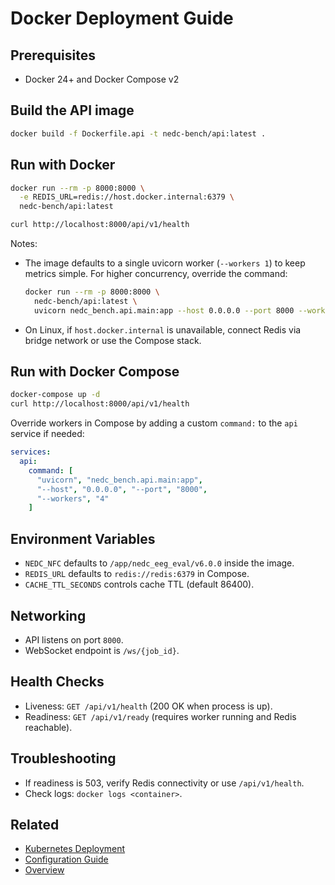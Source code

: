 # Docker Deployment Guide

## Prerequisites
- Docker 24+ and Docker Compose v2

## Build the API image
```bash
docker build -f Dockerfile.api -t nedc-bench/api:latest .
```

## Run with Docker
```bash
docker run --rm -p 8000:8000 \
  -e REDIS_URL=redis://host.docker.internal:6379 \
  nedc-bench/api:latest

curl http://localhost:8000/api/v1/health
```

Notes:
- The image defaults to a single uvicorn worker (`--workers 1`) to keep metrics simple. For higher concurrency, override the command:
  ```bash
  docker run --rm -p 8000:8000 \
    nedc-bench/api:latest \
    uvicorn nedc_bench.api.main:app --host 0.0.0.0 --port 8000 --workers 4
  ```
- On Linux, if `host.docker.internal` is unavailable, connect Redis via bridge network or use the Compose stack.

## Run with Docker Compose
```bash
docker-compose up -d
curl http://localhost:8000/api/v1/health
```

Override workers in Compose by adding a custom `command:` to the `api` service if needed:
```yaml
services:
  api:
    command: [
      "uvicorn", "nedc_bench.api.main:app",
      "--host", "0.0.0.0", "--port", "8000",
      "--workers", "4"
    ]
```

## Environment Variables
- `NEDC_NFC` defaults to `/app/nedc_eeg_eval/v6.0.0` inside the image.
- `REDIS_URL` defaults to `redis://redis:6379` in Compose.
- `CACHE_TTL_SECONDS` controls cache TTL (default 86400).

## Networking
- API listens on port `8000`.
- WebSocket endpoint is `/ws/{job_id}`.

## Health Checks
- Liveness: `GET /api/v1/health` (200 OK when process is up).
- Readiness: `GET /api/v1/ready` (requires worker running and Redis reachable).

## Troubleshooting
- If readiness is 503, verify Redis connectivity or use `/api/v1/health`.
- Check logs: `docker logs <container>`.

## Related
- [Kubernetes Deployment](kubernetes.md)
- [Configuration Guide](configuration.md)
- [Overview](overview.md)
